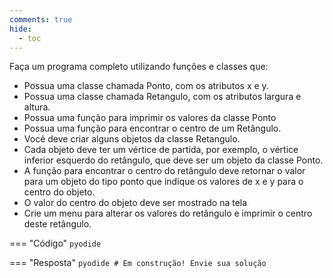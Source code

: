 ```yaml
---
comments: true
hide:
  - toc
---
```


Faça um programa completo utilizando funções e classes que:

- Possua uma classe chamada Ponto, com os atributos x e y.
- Possua uma classe chamada Retangulo, com os atributos largura e altura.
- Possua uma função para imprimir os valores da classe Ponto
- Possua uma função para encontrar o centro de um Retângulo.
- Você deve criar alguns objetos da classe Retangulo.
- Cada objeto deve ter um vértice de partida, por exemplo, o vértice inferior esquerdo do retângulo, que deve ser um objeto da classe Ponto.
- A função para encontrar o centro do retângulo deve retornar o valor para um objeto do tipo ponto que indique os valores de x e y para o centro do objeto.
- O valor do centro do objeto deve ser mostrado na tela
- Crie um menu para alterar os valores do retângulo e imprimir o centro deste retângulo.

=== "Código"
	```pyodide
	```

=== "Resposta"
	```pyodide
	# Em construção! Envie sua solução
	```
